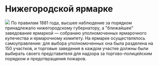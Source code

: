 # Нижегородской ярмарке
![](https://m.rusmir.media/files/1/upload/1210x0/2087.jpg)
По правилам 1881 года, высшее наблюдение за порядком принадлежало нижегородскому губернатору, а "ближайшее" заведование ярмаркой — собранию уполномоченных ярмарочного купечества и ярмарочному комитету. На ярмарке осуществлялось самоуправление: для выбора уполномоченных она была разделена на 150 участков, и торговые заведения в каждом участке должны были выбирать своего представителя для надзора за торгово-полицейским порядком и предотвращения пожаров.

